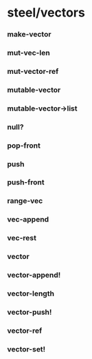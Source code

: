 # steel/vectors
### **make-vector**
### **mut-vec-len**
### **mut-vector-ref**
### **mutable-vector**
### **mutable-vector->list**
### **null?**
### **pop-front**
### **push**
### **push-front**
### **range-vec**
### **vec-append**
### **vec-rest**
### **vector**
### **vector-append!**
### **vector-length**
### **vector-push!**
### **vector-ref**
### **vector-set!**
